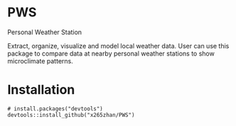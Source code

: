 # PWS
Personal Weather Station

Extract, organize, visualize and model local weather data. User can use this package to compare data at nearby personal weather stations to show microclimate patterns.

# Installation
`# install.packages("devtools")`
`devtools::install_github("x265zhan/PWS")`
